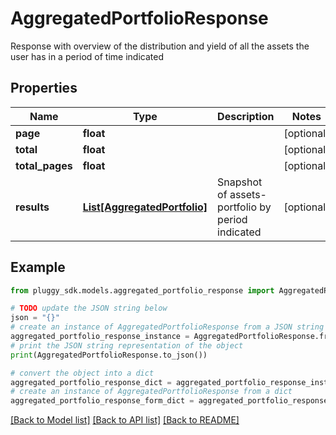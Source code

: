 # AggregatedPortfolioResponse

Response with overview of the distribution and yield of all the assets the user has in a period of time indicated

## Properties

Name | Type | Description | Notes
------------ | ------------- | ------------- | -------------
**page** | **float** |  | [optional] 
**total** | **float** |  | [optional] 
**total_pages** | **float** |  | [optional] 
**results** | [**List[AggregatedPortfolio]**](AggregatedPortfolio.md) | Snapshot of assets-portfolio by period indicated | [optional] 

## Example

```python
from pluggy_sdk.models.aggregated_portfolio_response import AggregatedPortfolioResponse

# TODO update the JSON string below
json = "{}"
# create an instance of AggregatedPortfolioResponse from a JSON string
aggregated_portfolio_response_instance = AggregatedPortfolioResponse.from_json(json)
# print the JSON string representation of the object
print(AggregatedPortfolioResponse.to_json())

# convert the object into a dict
aggregated_portfolio_response_dict = aggregated_portfolio_response_instance.to_dict()
# create an instance of AggregatedPortfolioResponse from a dict
aggregated_portfolio_response_form_dict = aggregated_portfolio_response.from_dict(aggregated_portfolio_response_dict)
```
[[Back to Model list]](../README.md#documentation-for-models) [[Back to API list]](../README.md#documentation-for-api-endpoints) [[Back to README]](../README.md)


